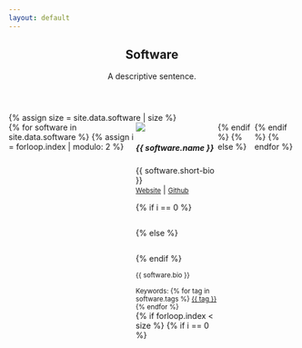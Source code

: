 ```yaml
---
layout: default
---
```


<!-- Main -->
<article id="main">
  <style type="text/css">
    .software_row {
        display: -webkit-box;
        display: -webkit-flex;
        display: -ms-flexbox;
        display:         flex;
    }
    .software {
      display: flex;
      flex-direction: column;
    }
    .software+.software {
      border-left: 1px solid #dee2e6;
    }
  </style>

<header class="major container" markdown="1">

## Software
A descriptive sentence.

</header>

<section class="wrapper card style3 container">
{% assign size = site.data.software | size %}
<div class="software_row row">
{% for software in site.data.software %}
{% assign i = forloop.index | modulo: 2 %}

<div class="software 6u">
<div class="media">
<img class="4u align-self-center" src="{{ software.logo }}">
<div class="-1u media-body">
<h5>{{ software.name }}</h5>
<div>{{ software.short-bio }}</div>
<div class="12u">
<small><a class="nodec" href="{{ software.website }}"><span class="fa fa-desktop"></span> Website</a></small>
 | 
<small><a class="nodec" href="{{ software.github }}"><span class="fab fa-github"></span> Github</a></small>
</div>
</div>
</div>

  {% if i == 0 %}
<div style="margin-top:2em;" class="12u">
  {% else %}
<div style="margin-top:2em;" class="11u">
  {% endif %}
<p style="text-align:justify;" class="hyphenate"><small>{{ software.bio }}</small></p>
</div>
<div class="12u">
  <small>Keywords:
{% for tag in software.tags %}
<a href="/publications/#keyword_{{tag}}" class="nodec badge badge-light">{{ tag }}</a>
{% endfor %}</small>
</div>
</div>
{% if forloop.index < size %}
  {% if i == 0 %}
    </div><hr><div class="software_row row">
  {% endif %}
{% else %}
  </div>
{% endif %}
{% endfor %}
</section>

</article>
